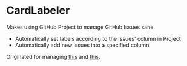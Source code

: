 # CardLabeler

Makes using GitHub Project to manage GitHub Issues sane.

- Automatically set labels according to the Issues' column in Project
- Automatically add new issues into a specified column

Originated for managing [this](https://github.com/ccpgames/esi-issues/projects/1) and [this](https://github.com/ccpgames/esi-issues/issues).
